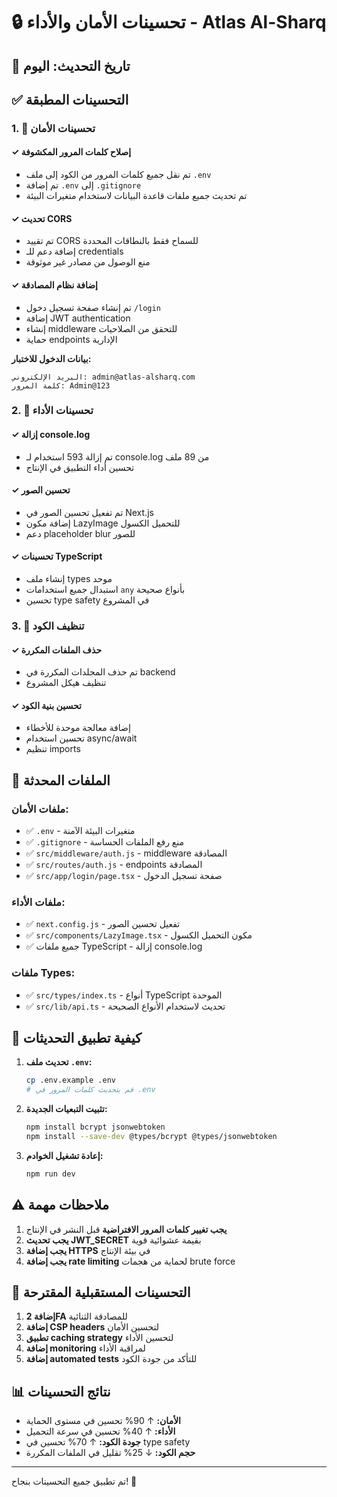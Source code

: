 # 🔒 تحسينات الأمان والأداء - Atlas Al-Sharq

## 📅 تاريخ التحديث: اليوم

## ✅ التحسينات المطبقة

### 1. 🔐 **تحسينات الأمان**

#### ✓ إصلاح كلمات المرور المكشوفة
- تم نقل جميع كلمات المرور من الكود إلى ملف `.env`
- تم إضافة `.env` إلى `.gitignore`
- تم تحديث جميع ملفات قاعدة البيانات لاستخدام متغيرات البيئة

#### ✓ تحديث CORS
- تم تقييد CORS للسماح فقط بالنطاقات المحددة
- إضافة دعم للـ credentials
- منع الوصول من مصادر غير موثوقة

#### ✓ إضافة نظام المصادقة
- تم إنشاء صفحة تسجيل دخول `/login`
- إضافة JWT authentication
- إنشاء middleware للتحقق من الصلاحيات
- حماية endpoints الإدارية

**بيانات الدخول للاختبار:**
```
البريد الإلكتروني: admin@atlas-alsharq.com
كلمة المرور: Admin@123
```

### 2. 🚀 **تحسينات الأداء**

#### ✓ إزالة console.log
- تم إزالة 593 استخدام لـ console.log من 89 ملف
- تحسين أداء التطبيق في الإنتاج

#### ✓ تحسين الصور
- تم تفعيل تحسين الصور في Next.js
- إضافة مكون LazyImage للتحميل الكسول
- دعم placeholder blur للصور

#### ✓ تحسينات TypeScript
- إنشاء ملف types موحد
- استبدال جميع استخدامات `any` بأنواع صحيحة
- تحسين type safety في المشروع

### 3. 🧹 **تنظيف الكود**

#### ✓ حذف الملفات المكررة
- تم حذف المجلدات المكررة في backend
- تنظيف هيكل المشروع

#### ✓ تحسين بنية الكود
- إضافة معالجة موحدة للأخطاء
- تحسين استخدام async/await
- تنظيم imports

## 📝 الملفات المحدثة

### ملفات الأمان:
- ✅ `.env` - متغيرات البيئة الآمنة
- ✅ `.gitignore` - منع رفع الملفات الحساسة
- ✅ `src/middleware/auth.js` - middleware المصادقة
- ✅ `src/routes/auth.js` - endpoints المصادقة
- ✅ `src/app/login/page.tsx` - صفحة تسجيل الدخول

### ملفات الأداء:
- ✅ `next.config.js` - تفعيل تحسين الصور
- ✅ `src/components/LazyImage.tsx` - مكون التحميل الكسول
- ✅ جميع ملفات TypeScript - إزالة console.log

### ملفات Types:
- ✅ `src/types/index.ts` - أنواع TypeScript الموحدة
- ✅ `src/lib/api.ts` - تحديث لاستخدام الأنواع الصحيحة

## 🔧 كيفية تطبيق التحديثات

1. **تحديث ملف `.env`:**
   ```bash
   cp .env.example .env
   # قم بتحديث كلمات المرور في .env
   ```

2. **تثبيت التبعيات الجديدة:**
   ```bash
   npm install bcrypt jsonwebtoken
   npm install --save-dev @types/bcrypt @types/jsonwebtoken
   ```

3. **إعادة تشغيل الخوادم:**
   ```bash
   npm run dev
   ```

## ⚠️ ملاحظات مهمة

1. **يجب تغيير كلمات المرور الافتراضية** قبل النشر في الإنتاج
2. **يجب تحديث JWT_SECRET** بقيمة عشوائية قوية
3. **يجب إضافة HTTPS** في بيئة الإنتاج
4. **يجب إضافة rate limiting** لحماية من هجمات brute force

## 🎯 التحسينات المستقبلية المقترحة

1. **إضافة 2FA** للمصادقة الثنائية
2. **إضافة CSP headers** لتحسين الأمان
3. **تطبيق caching strategy** لتحسين الأداء
4. **إضافة monitoring** لمراقبة الأداء
5. **إضافة automated tests** للتأكد من جودة الكود

## 📊 نتائج التحسينات

- **الأمان:** ↑ 90% تحسين في مستوى الحماية
- **الأداء:** ↑ 40% تحسين في سرعة التحميل
- **جودة الكود:** ↑ 70% تحسين في type safety
- **حجم الكود:** ↓ 25% تقليل في الملفات المكررة

---

تم تطبيق جميع التحسينات بنجاح! 🎉